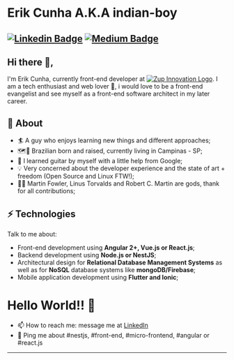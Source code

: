 # Erik Cunha A.K.A indian-boy
 [![Linkedin Badge](https://img.shields.io/badge/-erik--henrique-blue?style=flat-square&logo=Linkedin&logoColor=white&link=https://www.linkedin.com/in/erik-henrique/)](https://www.linkedin.com/in/erik-henrique/) [![Medium Badge](https://img.shields.io/badge/-@indianboy-03a57a?style=flat-square&labelColor=03a57a&logo=Medium&link=https://medium.com/@indianboy/)](https://medium.com/@indianboy/)
---

## Hi there 👋,           
I'm Erik Cunha, currently front-end developer at [![Zup Innovation Logo](https://i.imgur.com/yTuds8C.png)](https://www.zup.com.br/).  I am a tech enthusiast  and web lover 💖, i would love to be a front-end evangelist and see myself as a front-end software architect in my later career.

## 🧐  About
- 🏄‍ A guy who enjoys learning new things and different approaches;
- 🗺️📍  Brazilian born and raised, currently living in Campinas - SP;
- 🎸  I learned guitar by myself with a little help from Google; 
- 💡  Very concerned about the developer experience and the state of art + freedom (Open Source and Linux FTW!); 
- 👨‍💻  Martin Fowler, Linus Torvalds and Robert C. Martin are gods, thank for all contributions;

## ⚡ Technologies
Talk to me about:

- Front-end development using **Angular 2+, Vue.js or React.js**;
- Backend development using **Node.js or NestJS**;
- Architectural design for **Relational Database Management Systems** as well as for **NoSQL** database systems like **mongoDB/Firebase**;
- Mobile application development using **Flutter and Ionic**;

# Hello World!! 🤔
- 📫  How to reach me: message me at [LinkedIn](https://www.linkedin.com/in/erik-henrique/)
- 💬 Ping me about #nestjs, #front-end, #micro-frontend, #angular or #react.js
---
